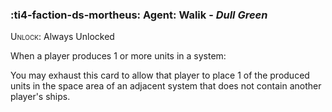### :ti4-faction-ds-mortheus: **Agent**: Walik - _Dull Green_

<span style="font-variant:small-caps;">Unlock</span>: Always Unlocked

When a player produces 1 or more units in a system:

You may exhaust this card to allow that player to place 1 of the produced units in the space area of an adjacent system that does not contain another player's ships.

